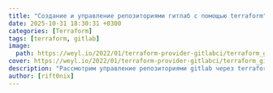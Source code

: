 ```yaml
---
title: "Создание и управление репозиториями гитлаб с помощью terraform"
date: 2025-10-31 18:30:31 +0300
categories: [Terraform]
tags: [terraform, gitlab]
image:
  path: https://weyl.io/2022/01/terraform-provider-gitlabci/terraform_gitlab.png
cover: https://weyl.io/2022/01/terraform-provider-gitlabci/terraform_gitlab.png
description: "Рассмотрим управление репозиториями gitlab через terraform и какие это дает приемущества"
author: [rift0nix]
---
```

